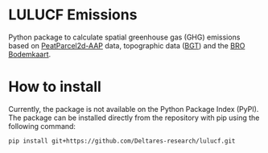 # LULUCF Emissions

Python package to calculate spatial greenhouse gas (GHG) emissions based on [PeatParcel2d-AAP](https://github.com/Deltares-research/PeatParcel2d-AAP) data, topographic data ([BGT](https://www.pdok.nl/introductie/-/article/basisregistratie-grootschalige-topografie-bgt-)) and the [BRO Bodemkaart](https://www.pdok.nl/-/de-services-voor-de-bro-datasets-bodemkaart-en-geomorfologische-kaart-zijn-vernieuwd).


# How to install
Currently, the package is not available on the Python Package Index (PyPI). The package can be installed directly from the repository with pip using the following command:

`pip install git+https://github.com/Deltares-research/lulucf.git`
